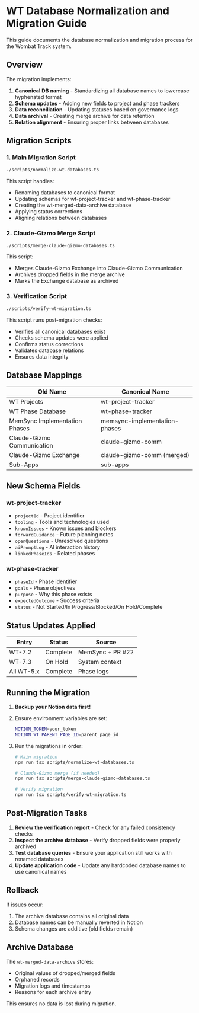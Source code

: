 # WT Database Normalization and Migration Guide

This guide documents the database normalization and migration process for the Wombat Track system.

## Overview

The migration implements:
1. **Canonical DB naming** - Standardizing all database names to lowercase hyphenated format
2. **Schema updates** - Adding new fields to project and phase trackers
3. **Data reconciliation** - Updating statuses based on governance logs
4. **Data archival** - Creating merge archive for data retention
5. **Relation alignment** - Ensuring proper links between databases

## Migration Scripts

### 1. Main Migration Script
```bash
./scripts/normalize-wt-databases.ts
```

This script handles:
- Renaming databases to canonical format
- Updating schemas for wt-project-tracker and wt-phase-tracker
- Creating the wt-merged-data-archive database
- Applying status corrections
- Aligning relations between databases

### 2. Claude-Gizmo Merge Script
```bash
./scripts/merge-claude-gizmo-databases.ts
```

This script:
- Merges Claude-Gizmo Exchange into Claude-Gizmo Communication
- Archives dropped fields in the merge archive
- Marks the Exchange database as archived

### 3. Verification Script
```bash
./scripts/verify-wt-migration.ts
```

This script runs post-migration checks:
- Verifies all canonical databases exist
- Checks schema updates were applied
- Confirms status corrections
- Validates database relations
- Ensures data integrity

## Database Mappings

| Old Name | Canonical Name |
|----------|----------------|
| WT Projects | wt-project-tracker |
| WT Phase Database | wt-phase-tracker |
| MemSync Implementation Phases | memsync-implementation-phases |
| Claude-Gizmo Communication | claude-gizmo-comm |
| Claude-Gizmo Exchange | claude-gizmo-comm (merged) |
| Sub-Apps | sub-apps |

## New Schema Fields

### wt-project-tracker
- `projectId` - Project identifier
- `tooling` - Tools and technologies used
- `knownIssues` - Known issues and blockers
- `forwardGuidance` - Future planning notes
- `openQuestions` - Unresolved questions
- `aiPromptLog` - AI interaction history
- `linkedPhaseIds` - Related phases

### wt-phase-tracker
- `phaseId` - Phase identifier
- `goals` - Phase objectives
- `purpose` - Why this phase exists
- `expectedOutcome` - Success criteria
- `status` - Not Started/In Progress/Blocked/On Hold/Complete

## Status Updates Applied

| Entry | Status | Source |
|-------|--------|--------|
| WT-7.2 | Complete | MemSync + PR #22 |
| WT-7.3 | On Hold | System context |
| All WT-5.x | Complete | Phase logs |

## Running the Migration

1. **Backup your Notion data first!**

2. Ensure environment variables are set:
   ```bash
   NOTION_TOKEN=your_token
   NOTION_WT_PARENT_PAGE_ID=parent_page_id
   ```

3. Run the migrations in order:
   ```bash
   # Main migration
   npm run tsx scripts/normalize-wt-databases.ts
   
   # Claude-Gizmo merge (if needed)
   npm run tsx scripts/merge-claude-gizmo-databases.ts
   
   # Verify migration
   npm run tsx scripts/verify-wt-migration.ts
   ```

## Post-Migration Tasks

1. **Review the verification report** - Check for any failed consistency checks
2. **Inspect the archive database** - Verify dropped fields were properly archived
3. **Test database queries** - Ensure your application still works with renamed databases
4. **Update application code** - Update any hardcoded database names to use canonical names

## Rollback

If issues occur:
1. The archive database contains all original data
2. Database names can be manually reverted in Notion
3. Schema changes are additive (old fields remain)

## Archive Database

The `wt-merged-data-archive` stores:
- Original values of dropped/merged fields
- Orphaned records
- Migration logs and timestamps
- Reasons for each archive entry

This ensures no data is lost during migration.